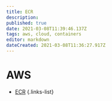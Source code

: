 ```yaml
---
title: ECR
description: 
published: true
date: 2021-03-08T11:39:46.137Z
tags: aws, cloud, containers
editor: markdown
dateCreated: 2021-03-08T11:36:27.917Z
---
```


# AWS
- [ECR](/training/aws/ecr)
{.links-list}